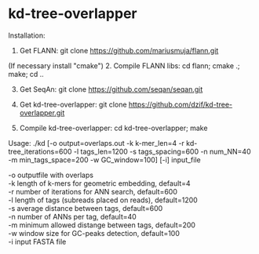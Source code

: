 # kd-tree-overlapper

Installation:

1. Get FLANN:
git clone https://github.com/mariusmuja/flann.git

(If necessary install "cmake")
2. Compile FLANN libs:
cd flann;
cmake .;
make;
cd ..

3. Get SeqAn:
git clone https://github.com/seqan/seqan.git

4. Get kd-tree-overlapper:
git clone https://github.com/dzif/kd-tree-overlapper.git

4. Compile kd-tree-overlapper:
cd kd-tree-overlapper;
make

Usage: 
./kd [-o output=overlaps.out -k k-mer_len=4 -r kd-tree_iterations=600 
-l tags_len=1200 -s tags_spacing=600 -n num_NN=40 -m min_tags_space=200 
-w GC_window=100] [-i] input_file  

-o outputfile with overlaps  <br  />
-k length of k-mers for geometric embedding, default=4  
-r number of iterations for ANN search, default=600  
-l length of tags (subreads placed on reads), default=1200  
-s average distance between tags, default=600  
-n number of ANNs per tag, default=40  
-m minimum allowed distange between tags, default=200  
-w window size for GC-peaks detection, default=100  
-i input FASTA file  
